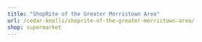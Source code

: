 ```yaml
---
title: "ShopRite of the Greater Morristown Area"
url: /cedar-knolls/shoprite-of-the-greater-morristown-area/
shop: supermarket
---
```

